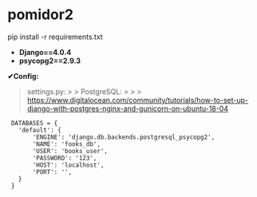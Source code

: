 # pomidor2

pip install -r requirements.txt

- **Django==4.0.4**
- **psycopg2==2.9.3**


**✔Config:**
  > settings.py: 
    > > PostgreSQL:
    > > > https://www.digitalocean.com/community/tutorials/how-to-set-up-django-with-postgres-nginx-and-gunicorn-on-ubuntu-18-04
   ``` 
    DATABASES = {
      'default': {
          'ENGINE': 'django.db.backends.postgresql_psycopg2',
          'NAME': 'fooks_db',
          'USER': 'books_user',
          'PASSWORD': '123',
          'HOST': 'localhost',
          'PORT': '',
      }
    } 
